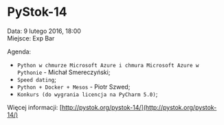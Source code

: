 PyStok-14
=========
  
Data: 9 lutego 2016, 18:00  
Miejsce: Exp Bar  
  
Agenda:

* `Python w chmurze Microsoft Azure i chmura Microsoft Azure w Pythonie` - Michał Smereczyński;
* `Speed dating`;
* `Python + Docker + Mesos` - Piotr Szwed;
* `Konkurs (do wygrania licencja na PyCharm 5.0)`;

Więcej informacji: [http://pystok.org/pystok-14/](http://pystok.org/pystok-14/)
